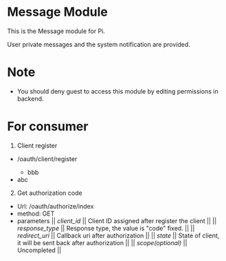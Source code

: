 Message Module
==============

This is the Message module for Pi.

User private messages and the system notification are provided.

Note
====
- You should deny guest to access this module by editing permissions in backend.

For consumer
============
1. Client register
  - <host>/oauth/client/register
    - bbb
  - abc

2. Get authorization code
  - Url: <host>/oauth/authorize/index
  - method: GET
  - parameters
    || *client_id* || Client ID assigned after register the client ||
    || *response_type* || Response type, the value is "code" fixed. ||
    || *redirect_uri* || Callback uri after authorization ||
    || *state* || State of client, it will be sent back after authorization ||
    || *scope(optional)* || Uncompleted ||
